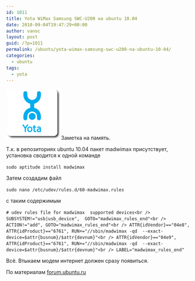 ```yaml
---
id: 1011
title: Yota WiMax Samsung SWC-U200 на ubuntu 10.04
date: 2010-09-04T19:47:29+00:00
author: vanoc
layout: post
guid: /?p=1011
permalink: /ubuntu/yota-wimax-samsung-swc-u200-na-ubuntu-10-04/
categories:
  - ubuntu
tags:
  - yota
---
```

<img class="alignright size-full wp-image-1016" title="yota" src="/uploads/2010/09/yota.png" alt="" width="150" height="141" />Заметка на память.

Т.к. в репозиториях ubuntu 10.04 пакет madwimax присутствует, установка сводится к одной команде

`sudo aptitude install madwimax`

Затем создадим файл

`sudo nano /etc/udev/rules.d/60-madwimax.rules` 

с таким содержимым

`# udev rules file for madwimax  supported devices<br />
SUBSYSTEM!="usb|usb_device",  GOTO="madwimax_rules_end"<br />
ACTION!="add", GOTO="madwimax_rules_end"<br />
ATTR{idVendor}=="04e8",  ATTR{idProduct}=="6761", RUN+="//sbin/madwimax -qd  --exact-device=$attr{busnum}/$attr{devnum}"<br />
ATTR{idVendor}=="04e9",  ATTR{idProduct}=="6761", RUN+="//sbin/madwimax -qd  --exact-device=$attr{busnum}/$attr{devnum}"<br />
LABEL="madwimax_rules_end"`

Всё. Втыкаем модем интернет должен сразу появиться.

По материалам [forum.ubuntu.ru](http://forum.ubuntu.ru/index.php?topic=94235.msg714806#msg714806)